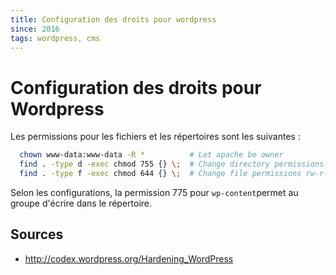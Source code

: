 ```yaml
---
title: Configuration des droits pour wordpress
since: 2016
tags: wordpress, cms
---
```


# Configuration des droits pour Wordpress

Les permissions pour les fichiers et les répertoires sont les suivantes :

```bash
  chown www-data:www-data -R *          # Let apache be owner
  find . -type d -exec chmod 755 {} \;  # Change directory permissions rwxr-xr-x
  find . -type f -exec chmod 644 {} \;  # Change file permissions rw-r--r--
```

Selon les configurations, la permission 775 pour `wp-content`permet au groupe d'écrire dans le répertoire.

## Sources

- <http://codex.wordpress.org/Hardening_WordPress>
